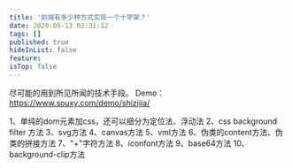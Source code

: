 ```yaml
---
title: '前端有多少种方式实现一个十字架？'
date: 2020-05-13 02:31:12
tags: []
published: true
hideInList: false
feature: 
isTop: false
---
```

尽可能的用到所见所闻的技术手段。
Demo：https://www.souxy.com/demo/shizijia/

1、单纯的dom元素加css，还可以细分为定位法、浮动法
2、css background filter 方法
3、svg方法
4、canvas方法
5、vml方法
6、伪类的content方法、伪类的拼接方法
7、"+"字符方法
8、iconfont方法
9、base64方法
10、background-clip方法
